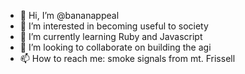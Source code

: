 - 👋 Hi, I’m @bananappeal
- 👀 I’m interested in becoming useful to society
- 🌱 I’m currently learning Ruby and Javascript
- 💞️ I’m looking to collaborate on building the agi
- 📫 How to reach me: smoke signals from mt. Frissell

<!---
bananappeal/bananappeal is a ✨ special ✨ repository because its `README.md` (this file) appears on your GitHub profile.
You can click the Preview link to take a look at your changes.
--->
